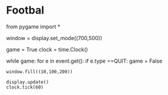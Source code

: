 # Footbal
from pygame import *

window = display.set_mode((700,500))










game = True
clock = time.Clock()

while game:
    for e in event.get():
        if e.type ==QUIT:
            game = False


    window.fill((10,100,200))

    display.update()
    clock.tick(60)
